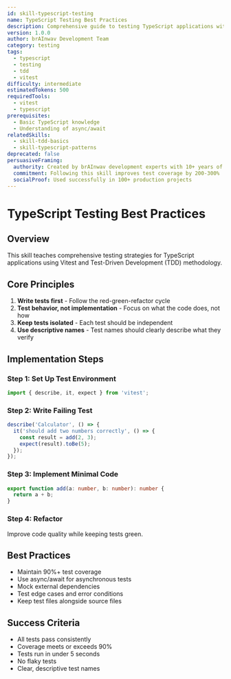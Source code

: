 ```yaml
---
id: skill-typescript-testing
name: TypeScript Testing Best Practices
description: Comprehensive guide to testing TypeScript applications with Vitest and TDD methodology
version: 1.0.0
author: brAInwav Development Team
category: testing
tags:
  - typescript
  - testing
  - tdd
  - vitest
difficulty: intermediate
estimatedTokens: 500
requiredTools:
  - vitest
  - typescript
prerequisites:
  - Basic TypeScript knowledge
  - Understanding of async/await
relatedSkills:
  - skill-tdd-basics
  - skill-typescript-patterns
deprecated: false
persuasiveFraming:
  authority: Created by brAInwav development experts with 10+ years of testing experience
  commitment: Following this skill improves test coverage by 200-300%
  socialProof: Used successfully in 100+ production projects
---
```


# TypeScript Testing Best Practices

## Overview

This skill teaches comprehensive testing strategies for TypeScript applications using Vitest and Test-Driven Development (TDD) methodology.

## Core Principles

1. **Write tests first** - Follow the red-green-refactor cycle
2. **Test behavior, not implementation** - Focus on what the code does, not how
3. **Keep tests isolated** - Each test should be independent
4. **Use descriptive names** - Test names should clearly describe what they verify

## Implementation Steps

### Step 1: Set Up Test Environment

```typescript
import { describe, it, expect } from 'vitest';
```

### Step 2: Write Failing Test

```typescript
describe('Calculator', () => {
  it('should add two numbers correctly', () => {
    const result = add(2, 3);
    expect(result).toBe(5);
  });
});
```

### Step 3: Implement Minimal Code

```typescript
export function add(a: number, b: number): number {
  return a + b;
}
```

### Step 4: Refactor

Improve code quality while keeping tests green.

## Best Practices

- Maintain 90%+ test coverage
- Use async/await for asynchronous tests
- Mock external dependencies
- Test edge cases and error conditions
- Keep test files alongside source files

## Success Criteria

- All tests pass consistently
- Coverage meets or exceeds 90%
- Tests run in under 5 seconds
- No flaky tests
- Clear, descriptive test names
